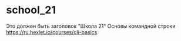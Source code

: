 # school_21
Это должен быть заголовок "Школа 21"
Основы командной строки https://ru.hexlet.io/courses/cli-basics
